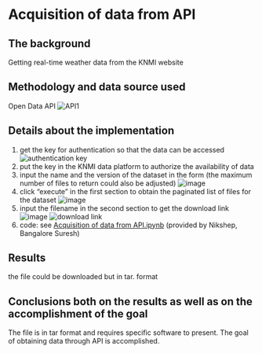 # Acquisition of data from API
## The background
Getting real-time weather data from the KNMI website
## Methodology and data source used
Open Data API 
![API1](https://github.com/user-attachments/assets/06a6d500-9df0-4367-8c6b-c95706b1cc17)
## Details about the implementation
1. get the key for authentication so that the data can be accessed
![authentication key](https://github.com/user-attachments/assets/fe0b745e-ec07-4f10-8c13-546ddd39a268)
2. put the key in the KNMI data platform to authorize the availability of data
3. input the name and the version of the dataset in the form (the maximum number of files to return could also be adjusted)
![image](https://github.com/user-attachments/assets/95addef6-f1ff-4350-a1ac-289e97c65557)
4. click “execute” in the first section to obtain the paginated list of files for the dataset
![image](https://github.com/user-attachments/assets/0148d379-0c3e-4e3c-821f-688d866d1adc)
5. input the filename in the second section to get the download link
![image](https://github.com/user-attachments/assets/a24f1bd1-dfbb-46bb-a0d0-9661b0fb054f)
![download link](https://github.com/user-attachments/assets/e4a819f9-d0a9-4bd0-a7c7-f3fa55632e8b)
6. code: see [Acquisition of data from API.ipynb](https://github.com/be325/GRS35306/blob/main/Acquisition%20of%20data%20from%20API.ipynb) (provided by Nikshep, Bangalore Suresh)
## Results
the file could be downloaded but in tar. format
## Conclusions both on the results as well as on the accomplishment of the goal
The file is in tar format and requires specific software to present. The goal of obtaining data through API is accomplished.
